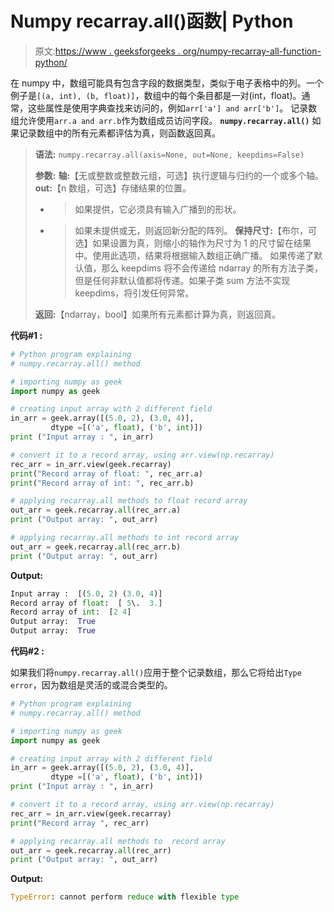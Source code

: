 # Numpy recarray.all()函数| Python

> 原文:[https://www . geeksforgeeks . org/numpy-recarray-all-function-python/](https://www.geeksforgeeks.org/numpy-recarray-all-function-python/)

在 numpy 中，数组可能具有包含字段的数据类型，类似于电子表格中的列。一个例子是`[(a, int), (b, float)]`，数组中的每个条目都是一对(int，float)。通常，这些属性是使用字典查找来访问的，例如`arr['a'] and arr['b']`。
记录数组允许使用`arr.a and arr.b`作为数组成员访问字段。 **`numpy.recarray.all()`** 如果记录数组中的所有元素都评估为真，则函数返回真。

> **语法:** `numpy.recarray.all(axis=None, out=None, keepdims=False)`
> 
> **参数:**
> **轴:**【无或整数或整数元组，可选】执行逻辑与归约的一个或多个轴。
> **out:**【n 数组，可选】存储结果的位置。
> - >如果提供，它必须具有输入广播到的形状。
> - >如果未提供或无，则返回新分配的阵列。
> **保持尺寸:**【布尔，可选】如果设置为真，则缩小的轴作为尺寸为 1 的尺寸留在结果中。使用此选项，结果将根据输入数组正确广播。
> 如果传递了默认值，那么 keepdims 将不会传递给 ndarray 的所有方法子类，但是任何非默认值都将传递。如果子类 sum 方法不实现 keepdims，将引发任何异常。
> 
> **返回:**【ndarray，bool】如果所有元素都计算为真，则返回真。

**代码#1 :**

```py
# Python program explaining
# numpy.recarray.all() method 

# importing numpy as geek
import numpy as geek

# creating input array with 2 different field 
in_arr = geek.array([(5.0, 2), (3.0, 4)],
         dtype =[('a', float), ('b', int)])
print ("Input array : ", in_arr)

# convert it to a record array, using arr.view(np.recarray)
rec_arr = in_arr.view(geek.recarray)
print("Record array of float: ", rec_arr.a)
print("Record array of int: ", rec_arr.b)

# applying recarray.all methods to float record array
out_arr = geek.recarray.all(rec_arr.a)
print ("Output array: ", out_arr) 

# applying recarray.all methods to int record array
out_arr = geek.recarray.all(rec_arr.b)
print ("Output array: ", out_arr) 
```

**Output:**

```py
Input array :  [(5.0, 2) (3.0, 4)]
Record array of float:  [ 5\.  3.]
Record array of int:  [2 4]
Output array:  True
Output array:  True

```

**代码#2 :**

如果我们将`numpy.recarray.all()`应用于整个记录数组，那么它将给出`Type error`，因为数组是灵活的或混合类型的。

```py
# Python program explaining
# numpy.recarray.all() method 

# importing numpy as geek
import numpy as geek

# creating input array with 2 different field 
in_arr = geek.array([(5.0, 2), (3.0, 4)],
         dtype =[('a', float), ('b', int)])
print ("Input array : ", in_arr) 

# convert it to a record array, using arr.view(np.recarray)
rec_arr = in_arr.view(geek.recarray)
print("Record array ", rec_arr)

# applying recarray.all methods to  record array
out_arr = geek.recarray.all(rec_arr)
print ("Output array: ", out_arr)  
```

**Output:**

```py
TypeError: cannot perform reduce with flexible type

```